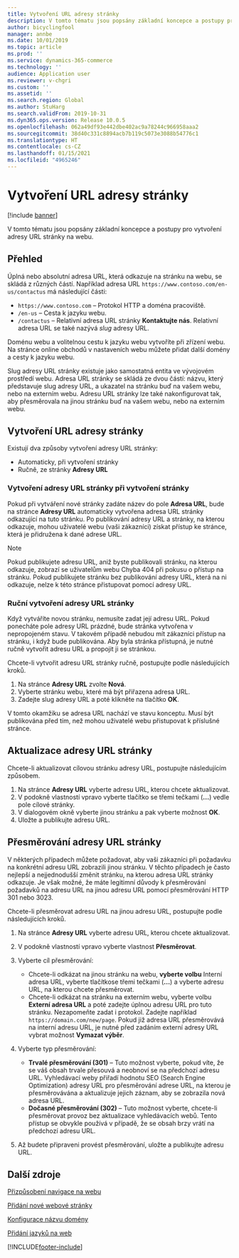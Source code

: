 ```yaml
---
title: Vytvoření URL adresy stránky
description: V tomto tématu jsou popsány základní koncepce a postupy pro vytvoření adresy URL stránky na webu.
author: bicyclingfool
manager: annbe
ms.date: 10/01/2019
ms.topic: article
ms.prod: ''
ms.service: dynamics-365-commerce
ms.technology: ''
audience: Application user
ms.reviewer: v-chgri
ms.custom: ''
ms.assetid: ''
ms.search.region: Global
ms.author: StuHarg
ms.search.validFrom: 2019-10-31
ms.dyn365.ops.version: Release 10.0.5
ms.openlocfilehash: 062a49df93e442dbe402ac9a78244c966958aaa2
ms.sourcegitcommit: 38d40c331c8894acb7b119c5073e3088b54776c1
ms.translationtype: HT
ms.contentlocale: cs-CZ
ms.lasthandoff: 01/15/2021
ms.locfileid: "4965246"
---
```

# <a name="create-a-page-url"></a>Vytvoření URL adresy stránky


[!include [banner](includes/banner.md)]

V tomto tématu jsou popsány základní koncepce a postupy pro vytvoření adresy URL stránky na webu.

## <a name="overview"></a>Přehled

Úplná nebo absolutní adresa URL, která odkazuje na stránku na webu, se skládá z různých částí. Například adresa URL `https://www.contoso.com/en-us/contactus` má následující části:

- `https://www.contoso.com` – Protokol HTTP a doména pracoviště.
- `/en-us` – Cesta k jazyku webu.
- `/contactus` – Relativní adresa URL stránky **Kontaktujte nás**. Relativní adresa URL se také nazývá *slug* adresy URL.

Doménu webu a volitelnou cestu k jazyku webu vytvoříte při zřízení webu. Na stránce online obchodů v nastaveních webu můžete přidat další domény a cesty k jazyku webu.

Slug adresy URL stránky existuje jako samostatná entita ve vývojovém prostředí webu. Adresa URL stránky se skládá ze dvou částí: názvu, který představuje slug adresy URL, a ukazatel na stránku buď na vašem webu, nebo na externím webu. Adresu URL stránky lze také nakonfigurovat tak, aby přesměrovala na jinou stránku buď na vašem webu, nebo na externím webu.

## <a name="create-a-page-url"></a>Vytvoření URL adresy stránky

Existují dva způsoby vytvoření adresy URL stránky:

- Automaticky, při vytvoření stránky
- Ručně, ze stránky **Adresy URL**

### <a name="create-a-page-url-when-you-create-a-page"></a>Vytvoření adresy URL stránky při vytvoření stránky

Pokud při vytváření nové stránky zadáte název do pole **Adresa URL**, bude na stránce **Adresy URL** automaticky vytvořena adresa URL stránky odkazující na tuto stránku. Po publikování adresy URL a stránky, na kterou odkazuje, mohou uživatelé webu (vaši zákazníci) získat přístup ke stránce, která je přidružena k dané adrese URL.

> [!NOTE]
> Pokud publikujete adresu URL, aniž byste publikovali stránku, na kterou odkazuje, zobrazí se uživatelům webu Chyba 404 při pokusu o přístup na stránku. Pokud publikujete stránku bez publikování adresy URL, která na ni odkazuje, nelze k této stránce přistupovat pomocí adresy URL.

### <a name="manually-create-a-page-url"></a>Ruční vytvoření adresy URL stránky

Když vytváříte novou stránku, nemusíte zadat její adresu URL. Pokud ponecháte pole adresy URL prázdné, bude stránka vytvořena v nepropojeném stavu. V takovém případě nebudou mít zákazníci přístup na stránku, i když bude publikována. Aby byla stránka přístupná, je nutné ručně vytvořit adresu URL a propojit ji se stránkou.

Chcete-li vytvořit adresu URL stránky ručně, postupujte podle následujících kroků.

1. Na stránce **Adresy URL** zvolte **Nová**.
1. Vyberte stránku webu, které má být přiřazena adresa URL.
1. Zadejte slug adresy URL a poté klikněte na tlačítko **OK**.

V tomto okamžiku se adresa URL nachází ve stavu konceptu. Musí být publikována před tím, než mohou uživatelé webu přistupovat k příslušné stránce.

## <a name="update-a-page-url"></a>Aktualizace adresy URL stránky

Chcete-li aktualizovat cílovou stránku adresy URL, postupujte následujícím způsobem.

1. Na stránce **Adresy URL** vyberte adresu URL, kterou chcete aktualizovat.
1. V podokně vlastností vpravo vyberte tlačítko se třemi tečkami (**...**) vedle pole cílové stránky.
1. V dialogovém okně vyberte jinou stránku a pak vyberte možnost **OK**.
1. Uložte a publikujte adresu URL.

## <a name="redirect-a-page-url"></a>Přesměrování adresy URL stránky

V některých případech můžete požadovat, aby vaši zákazníci při požadavku na konkrétní adresu URL zobrazili jinou stránku. V těchto případech je často nejlepší a nejjednodušší změnit stránku, na kterou adresa URL stránky odkazuje. Je však možné, že máte legitimní důvody k přesměrování požadavků na adresu URL na jinou adresu URL pomocí přesměrování HTTP 301 nebo 3023.

Chcete-li přesměrovat adresu URL na jinou adresu URL, postupujte podle následujících kroků.

1. Na stránce **Adresy URL** vyberte adresu URL, kterou chcete aktualizovat.
1. V podokně vlastností vpravo vyberte vlastnost **Přesměrovat**.
1. Vyberte cíl přesměrování:

    - Chcete-li odkázat na jinou stránku na webu, **vyberte volbu** Interní adresa URL, vyberte tlačítkose třemi tečkami (**...**) a vyberte adresu URL, na kterou chcete přesměrovat.
    - Chcete-li odkázat na stránku na externím webu, vyberte volbu **Externí adresa URL** a poté zadejte úplnou adresu URL pro tuto stránku. Nezapomeňte zadat i protokol. Zadejte například `https://domain.com/new/page`. Pokud již adresa URL přesměrovává na interní adresu URL, je nutné před zadáním externí adresy URL vybrat možnost **Vymazat výběr**.

1. Vyberte typ přesměrování:

    - **Trvalé přesměrování (301)** – Tuto možnost vyberte, pokud víte, že se váš obsah trvale přesouvá a neobnoví se na předchozí adresu URL. Vyhledávací weby přiřadí hodnotu SEO (Search Engine Optimization) adresy URL pro přesměrování adrese URL, na kterou je přesměrovávána a aktualizuje jejich záznam, aby se zobrazila nová adresa URL. 
    - **Dočasné přesměrování (302)** – Tuto možnost vyberte, chcete-li přesměrovat provoz bez aktualizace vyhledávacích webů. Tento přístup se obvykle používá v případě, že se obsah brzy vrátí na předchozí adresu URL.

1. Až budete připraveni provést přesměrování, uložte a publikujte adresu URL.

## <a name="additional-resources"></a>Další zdroje

[Přizpůsobení navigace na webu](customize-site-navigation.md)

[Přidání nové webové stránky](add-new-page.md)

[Konfigurace názvu domény](configure-your-domain-name.md)

[Přidání jazyků na web](add-languages-to-site.md)


[!INCLUDE[footer-include](../includes/footer-banner.md)]